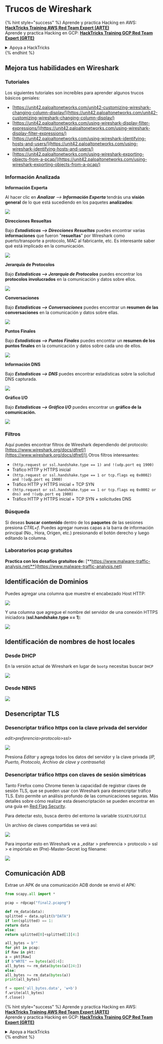 # Trucos de Wireshark

{% hint style="success" %}
Aprende y practica Hacking en AWS:<img src="/.gitbook/assets/arte.png" alt="" data-size="line">[**HackTricks Training AWS Red Team Expert (ARTE)**](https://training.hacktricks.xyz/courses/arte)<img src="/.gitbook/assets/arte.png" alt="" data-size="line">\
Aprende y practica Hacking en GCP: <img src="/.gitbook/assets/grte.png" alt="" data-size="line">[**HackTricks Training GCP Red Team Expert (GRTE)**<img src="/.gitbook/assets/grte.png" alt="" data-size="line">](https://training.hacktricks.xyz/courses/grte)

<details>

<summary>Apoya a HackTricks</summary>

* Revisa los [**planes de suscripción**](https://github.com/sponsors/carlospolop)!
* **Únete al** 💬 [**grupo de Discord**](https://discord.gg/hRep4RUj7f) o al [**grupo de telegram**](https://t.me/peass) o **síguenos** en **Twitter** 🐦 [**@hacktricks\_live**](https://twitter.com/hacktricks\_live)**.**
* **Comparte trucos de hacking enviando PRs a los** [**HackTricks**](https://github.com/carlospolop/hacktricks) y [**HackTricks Cloud**](https://github.com/carlospolop/hacktricks-cloud) repos de github.

</details>
{% endhint %}


## Mejora tus habilidades en Wireshark

### Tutoriales

Los siguientes tutoriales son increíbles para aprender algunos trucos básicos geniales:

* [https://unit42.paloaltonetworks.com/unit42-customizing-wireshark-changing-column-display/](https://unit42.paloaltonetworks.com/unit42-customizing-wireshark-changing-column-display/)
* [https://unit42.paloaltonetworks.com/using-wireshark-display-filter-expressions/](https://unit42.paloaltonetworks.com/using-wireshark-display-filter-expressions/)
* [https://unit42.paloaltonetworks.com/using-wireshark-identifying-hosts-and-users/](https://unit42.paloaltonetworks.com/using-wireshark-identifying-hosts-and-users/)
* [https://unit42.paloaltonetworks.com/using-wireshark-exporting-objects-from-a-pcap/](https://unit42.paloaltonetworks.com/using-wireshark-exporting-objects-from-a-pcap/)

### Información Analizada

**Información Experta**

Al hacer clic en _**Analizar** --> **Información Experta**_ tendrás una **visión general** de lo que está sucediendo en los paquetes **analizados**:

![](<../../../.gitbook/assets/image (256).png>)

**Direcciones Resueltas**

Bajo _**Estadísticas --> Direcciones Resueltas**_ puedes encontrar varias **informaciones** que fueron "**resueltas**" por Wireshark como puerto/transporte a protocolo, MAC al fabricante, etc. Es interesante saber qué está implicado en la comunicación.

![](<../../../.gitbook/assets/image (893).png>)

**Jerarquía de Protocolos**

Bajo _**Estadísticas --> Jerarquía de Protocolos**_ puedes encontrar los **protocolos** **involucrados** en la comunicación y datos sobre ellos.

![](<../../../.gitbook/assets/image (586).png>)

**Conversaciones**

Bajo _**Estadísticas --> Conversaciones**_ puedes encontrar un **resumen de las conversaciones** en la comunicación y datos sobre ellas.

![](<../../../.gitbook/assets/image (453).png>)

**Puntos Finales**

Bajo _**Estadísticas --> Puntos Finales**_ puedes encontrar un **resumen de los puntos finales** en la comunicación y datos sobre cada uno de ellos.

![](<../../../.gitbook/assets/image (896).png>)

**Información DNS**

Bajo _**Estadísticas --> DNS**_ puedes encontrar estadísticas sobre la solicitud DNS capturada.

![](<../../../.gitbook/assets/image (1063).png>)

**Gráfico I/O**

Bajo _**Estadísticas --> Gráfico I/O**_ puedes encontrar un **gráfico de la comunicación.**

![](<../../../.gitbook/assets/image (992).png>)

### Filtros

Aquí puedes encontrar filtros de Wireshark dependiendo del protocolo: [https://www.wireshark.org/docs/dfref/](https://www.wireshark.org/docs/dfref/)\
Otros filtros interesantes:

* `(http.request or ssl.handshake.type == 1) and !(udp.port eq 1900)`
* Tráfico HTTP y HTTPS inicial
* `(http.request or ssl.handshake.type == 1 or tcp.flags eq 0x0002) and !(udp.port eq 1900)`
* Tráfico HTTP y HTTPS inicial + TCP SYN
* `(http.request or ssl.handshake.type == 1 or tcp.flags eq 0x0002 or dns) and !(udp.port eq 1900)`
* Tráfico HTTP y HTTPS inicial + TCP SYN + solicitudes DNS

### Búsqueda

Si deseas **buscar** **contenido** dentro de los **paquetes** de las sesiones presiona _CTRL+f_. Puedes agregar nuevas capas a la barra de información principal (No., Hora, Origen, etc.) presionando el botón derecho y luego editando la columna.

### Laboratorios pcap gratuitos

**Practica con los desafíos gratuitos de:** [**https://www.malware-traffic-analysis.net/**](https://www.malware-traffic-analysis.net)

## Identificación de Dominios

Puedes agregar una columna que muestre el encabezado Host HTTP:

![](<../../../.gitbook/assets/image (639).png>)

Y una columna que agregue el nombre del servidor de una conexión HTTPS iniciadora (**ssl.handshake.type == 1**):

![](<../../../.gitbook/assets/image (408) (1).png>)

## Identificación de nombres de host locales

### Desde DHCP

En la versión actual de Wireshark en lugar de `bootp` necesitas buscar `DHCP`

![](<../../../.gitbook/assets/image (1013).png>)

### Desde NBNS

![](<../../../.gitbook/assets/image (1003).png>)

## Desencriptar TLS

### Desencriptar tráfico https con la clave privada del servidor

_edit>preferencia>protocolo>ssl>_

![](<../../../.gitbook/assets/image (1103).png>)

Presiona _Editar_ y agrega todos los datos del servidor y la clave privada (_IP, Puerto, Protocolo, Archivo de clave y contraseña_)

### Desencriptar tráfico https con claves de sesión simétricas

Tanto Firefox como Chrome tienen la capacidad de registrar claves de sesión TLS, que se pueden usar con Wireshark para desencriptar tráfico TLS. Esto permite un análisis profundo de las comunicaciones seguras. Más detalles sobre cómo realizar esta desencriptación se pueden encontrar en una guía en [Red Flag Security](https://redflagsecurity.net/2019/03/10/decrypting-tls-wireshark/).

Para detectar esto, busca dentro del entorno la variable `SSLKEYLOGFILE`

Un archivo de claves compartidas se verá así:

![](<../../../.gitbook/assets/image (820).png>)

Para importar esto en Wireshark ve a \_editar > preferencia > protocolo > ssl > e impórtalo en (Pre)-Master-Secret log filename:

![](<../../../.gitbook/assets/image (989).png>)

## Comunicación ADB

Extrae un APK de una comunicación ADB donde se envió el APK:
```python
from scapy.all import *

pcap = rdpcap("final2.pcapng")

def rm_data(data):
splitted = data.split(b"DATA")
if len(splitted) == 1:
return data
else:
return splitted[0]+splitted[1][4:]

all_bytes = b""
for pkt in pcap:
if Raw in pkt:
a = pkt[Raw]
if b"WRTE" == bytes(a)[:4]:
all_bytes += rm_data(bytes(a)[24:])
else:
all_bytes += rm_data(bytes(a))
print(all_bytes)

f = open('all_bytes.data', 'w+b')
f.write(all_bytes)
f.close()
```
{% hint style="success" %}
Aprende y practica Hacking en AWS:<img src="/.gitbook/assets/arte.png" alt="" data-size="line">[**HackTricks Training AWS Red Team Expert (ARTE)**](https://training.hacktricks.xyz/courses/arte)<img src="/.gitbook/assets/arte.png" alt="" data-size="line">\
Aprende y practica Hacking en GCP: <img src="/.gitbook/assets/grte.png" alt="" data-size="line">[**HackTricks Training GCP Red Team Expert (GRTE)**<img src="/.gitbook/assets/grte.png" alt="" data-size="line">](https://training.hacktricks.xyz/courses/grte)

<details>

<summary>Apoya a HackTricks</summary>

* Revisa los [**planes de suscripción**](https://github.com/sponsors/carlospolop)!
* **Únete al** 💬 [**grupo de Discord**](https://discord.gg/hRep4RUj7f) o al [**grupo de telegram**](https://t.me/peass) o **síguenos** en **Twitter** 🐦 [**@hacktricks\_live**](https://twitter.com/hacktricks\_live)**.**
* **Comparte trucos de hacking enviando PRs a los** [**HackTricks**](https://github.com/carlospolop/hacktricks) y [**HackTricks Cloud**](https://github.com/carlospolop/hacktricks-cloud) repositorios de github.

</details>
{% endhint %}
